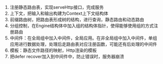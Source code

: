 1. 注册静态路由表，实现serveHttp接口，完成服务
2. 上下文，把输入和输出构建为Context上下文结构体
3. 前缀路由树，把路由表形成树的结构，进行查询，静态路由和动态路由
4. 分组控制，在Engine结构体中加入组的结构体指针，使得能够使用组的方式注册路由
5. 中间件：在全局组中加入中间件，全局应用。在非全局组中加入中间件，单组应用进行数据处理，处理后走路由表对应注册函数，可能还有后处理的中间件
6. 模板：静态文件路径的映射，Http渲染的模板
7. 把defer recover加入到中间件中，防止错误时，服务器崩溃